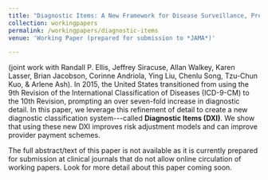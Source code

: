 ```yaml
---
title: "Diagnostic Items: A New Framework for Disease Surveillance, Prediction, and Risk Adjustment"
collection: workingpapers
permalink: /workingpapers/diagnostic-items
venue: 'Working Paper (prepared for submission to *JAMA*)'

---
```


(joint work with Randall P. Ellis, Jeffrey Siracuse, Allan Walkey, Karen Lasser, Brian Jacobson, Corinne Andriola, Ying Liu, Chenlu Song, Tzu-Chun Kuo, & Arlene Ash). In 2015, the United States transitioned from using the 9th Revision of the International Classification of Diseases (ICD-9-CM) to the 10th Revision, prompting an over seven-fold increase in diagnostic detail. In this paper, we leverage this refinement of detail to create a new diagnostic classification system---called **Diagnostic Items (DXI)**. We show that using these new DXI improves risk adjustment models and can improve provider payment schemes. 

The full abstract/text of this paper is not available as it is currently prepared for submission at clinical journals that do not allow online circulation of working papers. Look for more detail about this paper coming soon. 
